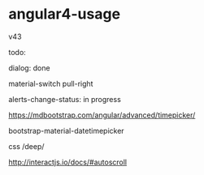 # angular4-usage

v43


todo:

dialog: done

material-switch pull-right

alerts-change-status: in progress






<timepicker></timepicker>
https://mdbootstrap.com/angular/advanced/timepicker/

bootstrap-material-datetimepicker

css /deep/

http://interactjs.io/docs/#autoscroll

